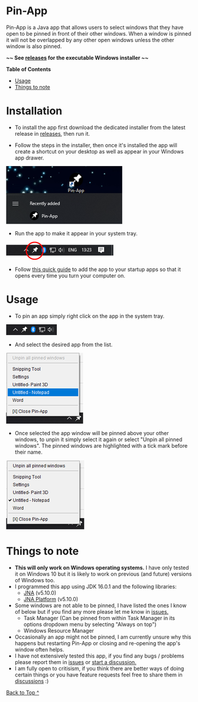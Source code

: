 # Pin-App
Pin-App is a Java app that allows users to select windows that they have open to be pinned in front of their other windows. When a window is pinned it will not be overlapped by any other open windows unless the other window is also pinned.

**\~\~ See [releases](https://github.com/bobcat33/PinApp/releases) for the executable Windows installer \~\~**

**Table of Contents**
* [Usage](#usage)
* [Things to note](#toNote)

<a name="install"></a>
# Installation
* To install the app first download the dedicated installer from the latest release in [releases](https://github.com/bobcat33/PinApp/releases), then run it.

* Follow the steps in the installer, then once it's installed the app will create a shortcut on your desktop as well as appear in your Windows app drawer.

![App shortcuts](images/install1.png)
* Run the app to make it appear in your system tray.

![App in system tray](images/install2.png)
* Follow [this quick guide](https://support.microsoft.com/en-us/windows/add-an-app-to-run-automatically-at-startup-in-windows-10-150da165-dcd9-7230-517b-cf3c295d89dd) to add the app to your startup apps so that it opens every time you turn your computer on.

<a name="usage"></a>
# Usage
* To pin an app simply right click on the app in the system tray.

![App in system tray](images/step1.png)

* And select the desired app from the list.

![select the app](images/step2.png)

* Once selected the app window will be pinned above your other windows, to unpin it simply select it again or select "Unpin all pinned windows". The pinned windows are highlighted with a tick mark before their name.

![unpin the app](images/step3.png)

<a name="toNote"></a>
# Things to note
* **This will only work on Windows operating systems.** I have only tested it on Windows 10 but it is likely to work on previous (and future) versions of Windows too.
* I programmed this app using JDK 16.0.1 and the following libraries:
  - [JNA](https://github.com/java-native-access/jna#jna) (v5.10.0)
  - [JNA Platform](https://github.com/java-native-access/jna#jna-platform) (v5.10.0)
* Some windows are not able to be pinned, I have listed the ones I know of below but if you find any more please let me know in [issues.](https://github.com/bobcat33/PinApp/issues)
  - Task Manager (Can be pinned from within Task Manager in its options dropdown menu by selecting "Always on top")
  - Windows Resource Manager
* Occasionally an app might not be pinned, I am currently unsure why this happens but restarting Pin-App or closing and re-opening the app's window often helps.
* I have not extensively tested this app, if you find any bugs / problems please report them in [issues](https://github.com/bobcat33/PinApp/issues) or [start a discussion.](https://github.com/bobcat33/PinApp/discussions/categories/bugs)
* I am fully open to critisism, if you think there are better ways of doing certain things or you have feature requests feel free to share them in [discussions](https://github.com/bobcat33/PinApp/discussions/categories/ideas) :)

[Back to Top ^](#Pin-App)
